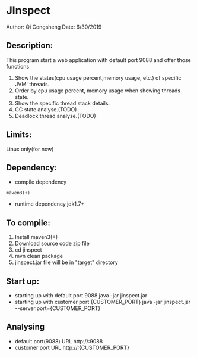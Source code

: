 # JInspect

Author: Qi Congsheng
Date: 6/30/2019

## Description: 
This program start a web application with default port 9088 and offer those functions
1. Show the states(cpu usage percent,memory usage, etc.) of specific JVM' threads.
2. Order by cpu usage percent, memory usage when showing threads state.
3. Show the specific thread stack details.
4. GC state analyse.(TODO)
5. Deadlock thread analyse.(TODO)

## Limits:
Linux only(for now)

## Dependency:
* compile dependency
```
maven3(+)
```
* runtime dependency
jdk1.7+

## To compile:
1. Install maven3(+)
2. Download source code zip file
3. cd jinspect
4. mvn clean package
5. jinspect.jar file will be in "target" directory

## Start up:
* starting up with default port 9088
java -jar jinspect.jar 
* starting up with customer port {CUSTOMER_PORT}
java -jar jinspect.jar --server.port={CUSTOMER_PORT}

## Analysing
* default port(9088) URL
http://<ip>:9088
* customer port URL
http://<ip>:{CUSTOMER_PORT}

